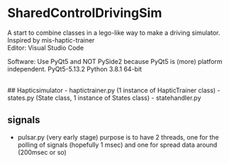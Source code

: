 # SharedControlDrivingSim

A start to combine classes in a lego-like way to make a driving simulator.<br>
Inspired by mis-haptic-trainer
<br>
Editor:
Visual Studio Code

Software:
Use PyQt5 and NOT PySide2 because PyQt5 is (more) platform independent.
PyQt5-5.13.2
Python 3.8.1 64-bit


<br>
## Hapticsimulator
 - haptictrainer.py (1 instance of HapticTrainer class) 
 - states.py (State class, 1 instance of States class)
 - statehandler.py

## signals
- pulsar.py (very early stage)
purpose is to have 2 threads, one for the polling of signals (hopefully 1 msec) and one for spread data around (200msec or so)